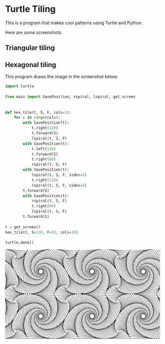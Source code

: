 # Turtle Tiling

This is a program that makes cool patterns using Turtle and Python.

Here are some screenshots.

## Triangular tiling

## Hexagonal tiling

This program draws the image in the screenshot below.

```python
import turtle

from main import SavePosition, rspiral, lspiral, get_screen


def hex_tile(t, S, F, cols=1):
    for c in range(cols):
        with SavePosition(t):
            t.right(120)
            t.forward(S)
            lspiral(t, S, F)
        with SavePosition(t):
            t.left(120)
            t.forward(S)
            t.right(60)
            rspiral(t, S, F)
        with SavePosition(t):
            lspiral(t, S, F, sides=6)
            t.right(120)
            rspiral(t, S, F, sides=6)
        t.forward(S)
        with SavePosition(t):
            rspiral(t, S, F)
            t.right(60)
            lspiral(t, S, F)
        t.forward(S)

t = get_screen()
hex_tile(t, S=120, F=10, cols=10)

turtle.done()
```

![hex_tile](Hex_tile.png "Hex tile")